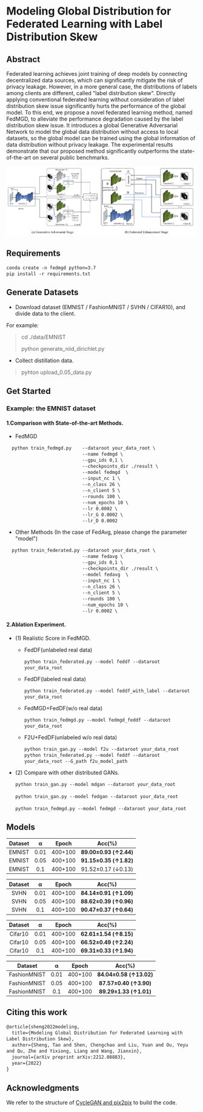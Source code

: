 # Modeling Global Distribution for Federated Learning with Label Distribution Skew

## Abstract
Federated learning achieves joint training of deep models by connecting decentralized data sources, which can significantly mitigate the risk of privacy leakage. However, in a more general case, the distributions of labels among clients are different, called "label distribution skew". Directly applying conventional federated learning without consideration of label distribution skew issue significantly hurts the performance of the global model. To this end, we propose a novel federated learning method, named FedMGD, to alleviate the performance degradation caused by the label distribution skew issue. It introduces a global Generative Adversarial Network to model the global data distribution without access to local datasets, so the global model can be trained using the global information of data distribution without privacy leakage. The experimental results demonstrate that our proposed method significantly outperforms the state-of-the-art on several public benchmarks.


![FedMGD](https://raw.githubusercontent.com/LuftmenschDevil/FedMGD/master/img/FedMGD.png)


## Requirements
```conda
conda create -n fedmgd python=3.7
pip install -r requirements.txt
```

## Generate Datasets
-   Download dataset (EMNIST / FashionMNIST / SVHN / CIFAR10), and divide data to the client. 

For example:
> cd ./data/EMNIST
>
> python generate_niid_dirichlet.py
- Collect distillation data.
> pyhton upload_0.05_data.py

## Get Started
### Example: the EMNIST dataset

#### 1.Comparison with State-of-the-art Methods.
- FedMGD
```
  python train_fedmgd.py    --dataroot your_data_root \
                            --name fedmgd \ 
                            --gpu_ids 0,1 \
                            --checkpoints_dir ./result \
                            --model fedmgd  \
                            --input_nc 1 \
                            --n_class 26 \
                            --n_client 5 \
                            --rounds 100 \
                            --num_epochs 10 \
                            --lr 0.0002 \
                            --lr_G 0.0002 \
                            --lr_D 0.0002 
```
-   Other Methods (In the case of FedAvg, please change the parameter "model")
```
  python train_federated.py --dataroot your_data_root \
                            --name fedavg \ 
                            --gpu_ids 0,1 \
                            --checkpoints_dir ./result \
                            --model fedavg  \
                            --input_nc 1 \
                            --n_class 26 \
                            --n_client 5 \
                            --rounds 100 \
                            --num_epochs 10 \
                            --lr 0.0002 \
```
#### 2.Ablation Experiment.
- (1) Realistic Score in FedMGD. 

    -  FedDF(unlabeled real data)
        ```
       python train_federated.py --model feddf --dataroot your_data_root
       ```
       
    -  FedDF(labeled real data)
        ```
       python train_federated.py --model feddf_with_label --dataroot your_data_root
       ```

    -  FedMGD+FedDF(w/o real data)   
        ```
       python train_fedmgd.py --model fedmgd_feddf --dataroot your_data_root
       ```

    -  F2U+FedDF(unlabeled w/o real data)
        ```
       python train_gan.py --model f2u --dataroot your_data_root
       python train_federated.py --model feddf --dataroot your_data_root --G_path f2u_model_path
       ```
    
-   (2) Compare with other distributed GANs.
       ```
       python train_gan.py --model mdgan --dataroot your_data_root
    
       python train_gan.py --model fedgan --dataroot your_data_root
    
       python train_fedmgd.py --model fedmgd --dataroot your_data_root
       ```
## Models
| Dataset |  α   |  Epoch  |         Acc(%)         |
| :-----: | :--: | :-----: |  :--------------------: |
| EMNIST  | 0.01 | 400+100 | **89.00±0.93 (↑2.44)** |
| EMNIST  | 0.05 | 400+100 | **91.15±0.35 (↑1.82)** |
| EMNIST  | 0.1  | 400+100 | 91.52±0.17 (↓0.13)   |



| Dataset |  α   |  Epoch  |         Acc(%)         |
| :-----: | :--: | :-----: |  :--------------------: |
|  SVHN   | 0.01 | 400+100 | **84.14±0.91 (↑1.09)** |
|  SVHN   | 0.05 | 400+100 | **88.62±0.39 (↑0.96)** |
|  SVHN   | 0.1  | 400+100 | **90.47±0.37 (↑0.64)** |


| Dataset |  α   |  Epoch  |         Acc(%)         |
| :-----: | :--: | :-----: |  :--------------------: |
| Cifar10 | 0.01 | 400+100 |  **62.61±1.54 (↑8.15)** |
| Cifar10 | 0.05 | 400+100 |  **66.52±0.49 (↑2.24)** |
| Cifar10 | 0.1  | 400+100 |  **69.31±0.33 (↑1.94)** |


|   Dataset    |  α   |  Epoch  |         Acc(%)          |
| :----------: | :--: | :-----: | :---------------------: |
| FashionMNIST | 0.01 | 400+100 |  **84.04±0.58 (↑13.02)** |
| FashionMNIST | 0.05 | 400+100 |  **87.57±0.40 (↑3.90)**  |
| FashionMNIST | 0.1  | 400+100 |  **89.29±1.33 (↑1.01)**  |

## Citing this work

```
@article{sheng2022modeling,
  title={Modeling Global Distribution for Federated Learning with Label Distribution Skew},
  author={Sheng, Tao and Shen, Chengchao and Liu, Yuan and Ou, Yeyu and Qu, Zhe and Yixiong, Liang and Wang, Jianxin},
  journal={arXiv preprint arXiv:2212.08883},
  year={2022}
}
```


## Acknowledgments
We refer to the structure of [CycleGAN and pix2pix](https://github.com/junyanz/pytorch-CycleGAN-and-pix2pix) to build the code.
